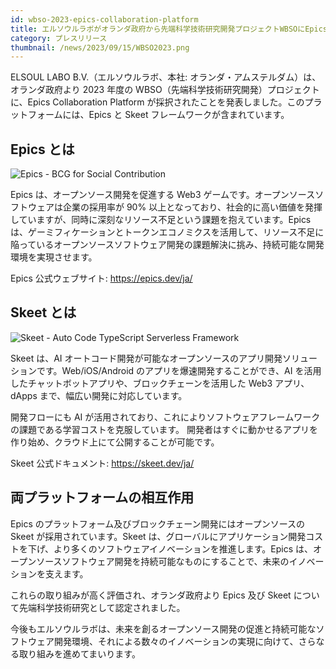 ```yaml
---
id: wbso-2023-epics-collaboration-platform
title: エルソウルラボがオランダ政府から先端科学技術研究開発プロジェクトWBSOにEpicsとSkeetで採択
category: プレスリリース
thumbnail: /news/2023/09/15/WBSO2023.png
---
```


ELSOUL LABO B.V.（エルソウルラボ、本社:
オランダ・アムステルダム）は、オランダ政府より 2023 年度の
WBSO（先端科学技術研究開発）プロジェクトに、Epics Collaboration Platform
が採択されたことを発表しました。このプラットフォームには、Epics と Skeet
フレームワークが含まれています。

## Epics とは

![Epics - BCG for Social Contribution](/news/2023/09/15/EpicsJA.jpg)

Epics は、オープンソース開発を促進する Web3
ゲームです。オープンソースソフトウェアは企業の採用率が 90%
以上となっており、社会的に高い価値を発揮していますが、同時に深刻なリソース不足という課題を抱えています。Epics
は、ゲーミフィケーションとトークンエコノミクスを活用して、リソース不足に陥っているオープンソースソフトウェア開発の課題解決に挑み、持続可能な開発環境を実現させます。

Epics 公式ウェブサイト: https://epics.dev/ja/

## Skeet とは

![Skeet - Auto Code TypeScript Serverless Framework](/news/2023/09/15/SkeetJA.png)

Skeet は、AI
オートコード開発が可能なオープンソースのアプリ開発ソリューションです。Web/iOS/Android
のアプリを爆速開発することができ、AI
を活用したチャットボットアプリや、ブロックチェーンを活用した Web3 アプリ、dApps
まで、幅広い開発に対応しています。

開発フローにも AI
が活用されており、これによりソフトウェアフレームワークの課題である学習コストを克服しています。
開発者はすぐに動かせるアプリを作り始め、クラウド上にて公開することが可能です。

Skeet 公式ドキュメント: https://skeet.dev/ja/

## 両プラットフォームの相互作用

Epics のプラットフォーム及びブロックチェーン開発にはオープンソースの Skeet
が採用されています。Skeet
は、グローバルにアプリケーション開発コストを下げ、より多くのソフトウェアイノベーションを推進します。Epics
は、オープンソースソフトウェア開発を持続可能なものにすることで、未来のイノベーションを支えます。

これらの取り組みが高く評価され、オランダ政府より Epics 及び Skeet
について先端科学技術研究として認定されました。

今後もエルソウルラボは、未来を創るオープンソース開発の促進と持続可能なソフトウェア開発環境、それによる数々のイノベーションの実現に向けて、さらなる取り組みを進めてまいります。
